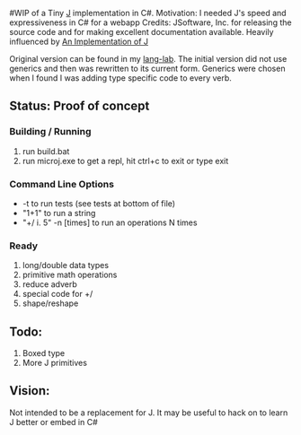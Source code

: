 #WIP of a Tiny [J](http://www.jsoftware.com/) implementation in C#.
Motivation: I needed J's speed and expressiveness in C# for a webapp
Credits: JSoftware, Inc. for releasing the source code and for making excellent documentation available. Heavily influenced by [An Implementation of J](http://www.jsoftware.com/books/pdf/aioj.pdf)

Original version can be found in my [lang-lab](https://github.com/joebo/lang-lab/blob/master/csharp/jsharp/jsharp.cs). The initial version did not use generics and then was rewritten to its current form. Generics were chosen when I found I was adding type specific code to every verb.


## Status: Proof of concept
### Building / Running
1. run build.bat
2. run microj.exe to get a repl, hit ctrl+c to exit or type exit

### Command Line Options
- -t to run tests (see tests at bottom of file)
- "1+1" to run a string
- "+/ i. 5" -n [times] to run an operations N times

### Ready
1. long/double data types
1. primitive math operations
1. reduce adverb
1. special code for +/
1. shape/reshape

## Todo:
1. Boxed type
1. More J primitives

## Vision:
Not intended to be a replacement for J. It may be useful to hack on to learn J better or embed in C#